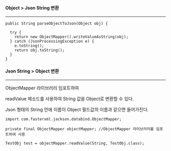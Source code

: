 #### Object > Json String 변환

---

```
public String parseObjectToJson(Object obj) {
  
  try {
    return new ObjectMapper().writeValueAsString(obj);
  } catch (JsonProcessingException e) {
    e.toString();
    return obj.toString();
  }
}
```



#### Json String > Object 변환

---



ObjectMapper 라이브러리 임포트하여 

readValue 메소드를 사용하여 String 값을 Object로 변환할 수 있다. 

Json 형태의 String 안에 이름이 Object 필드값의 이름과 같으면 들어가진다. 

```
import com.fasterxml.jackson.databind.ObjectMapper;

private final ObjectMapper objectMapper; //ObjectMapper 라이브러리를 임포트하여 사용

TestObj test = objectMapper.readValue(String, TestObj.class);
```


